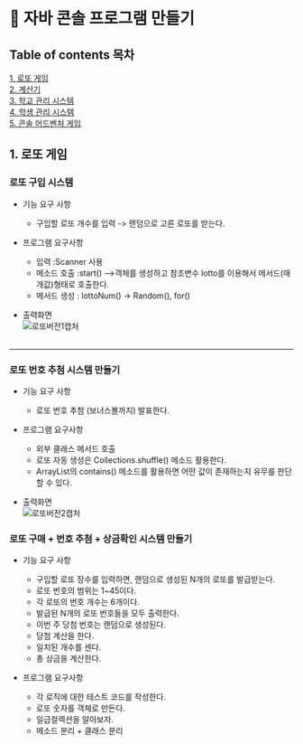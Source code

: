 # :pushpin: 자바 콘솔 프로그램 만들기
## Table of contents 목차
[1. 로또 게임](#1-로또-게임)<br>
[2. 계산기](#2-계산기)<br>
[3. 학교 관리 시스템](#3-학교-관리-시스템)<br>
[4. 학생 관리 시스템](#4-학생-관리-시스템)<br>
[5. 콘솔 어드벤처 게임](#5-콘솔-어드벤처-게임)<br>


## 1. 로또 게임
### 로또 구입 시스템
+ 기능 요구 사항
  + 구입할 로또 개수를 입력 -> 랜덤으로 고른 로또를 받는다.

+ 프로그램 요구사항
  + 입력  :Scanner 사용
  + 메소드 호출  :start() -->객체를 생성하고 참조변수 lotto를 이용해서 메서드(매개값)형태로 호출한다.
  + 메서드 생성 : lottoNum() -> Random(), for() 
+ 출력화면 <br>
![로또버전1캡처](https://user-images.githubusercontent.com/57389368/152634899-8ec651e2-2e6b-4ef7-8fdb-a8b14dcac329.JPG)
 <br> <br>
-------------------

### 로또 번호 추첨 시스템 만들기
+ 기능 요구 사항
  + 로또 번호 추첨 (보너스볼까지) 발표한다.

+ 프로그램 요구사항
  + 외부 클래스 메서드 호출
  + 로또 자동 생성은 Collections.shuffle() 메소드 활용한다.
  + ArrayList의 contains() 메소드를 활용하면 어떤 값이 존재하는지 유무를 판단할 수 있다.
+ 출력화면 <br>
![로또버전2캡처](https://user-images.githubusercontent.com/57389368/152634923-aa962536-3cc5-42f2-a183-9f856c24015c.JPG)


### 로또 구매 + 번호 추첨 + 상금확인 시스템 만들기
+ 기능 요구 사항
  + 구입할 로또 장수를 입력하면, 랜덤으로 생성된 N개의 로또를 발급받는다.
  +  로또 번호의 범위는 1~45이다.
  +  각 로또의 번호 개수는 6개이다.
  +  발급된 N개의 로또 번호들을 모두 출력한다.
  +  이번 주 당첨 번호는 랜덤으로 생성된다.
  +  당첨 계산을 한다. 
    + 일치된 개수를 센다.
    + 총 상금을 계산한다.
  
+ 프로그램 요구사항
  +  각 로직에 대한 테스트 코드를 작성한다.
  +  로또 숫자를 객체로 만든다.
  +  일급컬렉션을 알아보자.
  +  메소드 분리 + 클래스 분리
  
